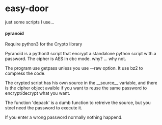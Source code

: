 # easy-door
just some scripts I use...

#### pyranoïd

Require python3 for the Crypto library

Pyranoïd is a python3 script that encrypt a standalone python script with a password.
The cipher is AES in cbc mode. why? ... why not.

The program use getpass unless you use --raw option. It use bz2 to compress the code.


The crypted script has his own source in the \_\_source\_\_ variable, 
and there is the cipher object avaible if you want to reuse the same password to encrypt/decrypt what you want.

The function 'depack' is a dumb function to retreive the source, but you steel need the password to execute it.

If you enter a wrong password normally nothing happend.
